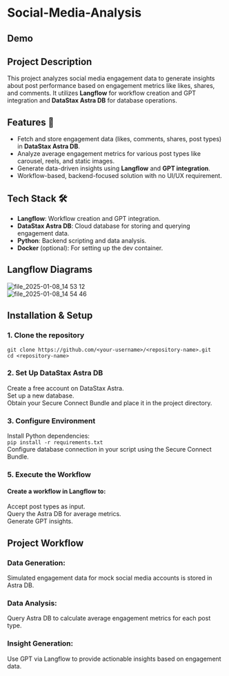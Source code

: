 # Social-Media-Analysis

## Demo  

## Project Description  
This project analyzes social media engagement data to generate insights about post performance based on engagement metrics like likes, shares, and comments. It utilizes **Langflow** for workflow creation and GPT integration and **DataStax Astra DB** for database operations.  

## Features 🌟  
- Fetch and store engagement data (likes, comments, shares, post types) in **DataStax Astra DB**.
- Analyze average engagement metrics for various post types like carousel, reels, and static images.
- Generate data-driven insights using **Langflow** and **GPT integration**.
- Workflow-based, backend-focused solution with no UI/UX requirement.

## Tech Stack 🛠️
- **Langflow**: Workflow creation and GPT integration.
- **DataStax Astra DB**: Cloud database for storing and querying engagement data.
- **Python**: Backend scripting and data analysis.
- **Docker** (optional): For setting up the dev container.

## Langflow Diagrams  
![file_2025-01-08_14 53 12](https://github.com/user-attachments/assets/6ca33af3-5a97-4473-a5e6-7eff458487fa)  
![file_2025-01-08_14 54 46](https://github.com/user-attachments/assets/1968f278-d635-407e-b938-c5f7cac08796)



## Installation & Setup  
### 1. Clone the repository  
`git clone https://github.com/<your-username>/<repository-name>.git`  
`cd <repository-name>`  
### 2. Set Up DataStax Astra DB
Create a free account on DataStax Astra.  
Set up a new database.  
Obtain your Secure Connect Bundle and place it in the project directory.  
### 3. Configure Environment  
Install Python dependencies:  
`pip install -r requirements.txt`  
Configure database connection in your script using the Secure Connect Bundle.  
### 5. Execute the Workflow  
#### Create a workflow in Langflow to:  
  Accept post types as input.  
  Query the Astra DB for average metrics.  
  Generate GPT insights.  

## Project Workflow  
###  Data Generation:  
Simulated engagement data for mock social media accounts is stored in Astra DB.
###  Data Analysis:  
Query Astra DB to calculate average engagement metrics for each post type.  
### Insight Generation:  
Use GPT via Langflow to provide actionable insights based on engagement data.  





